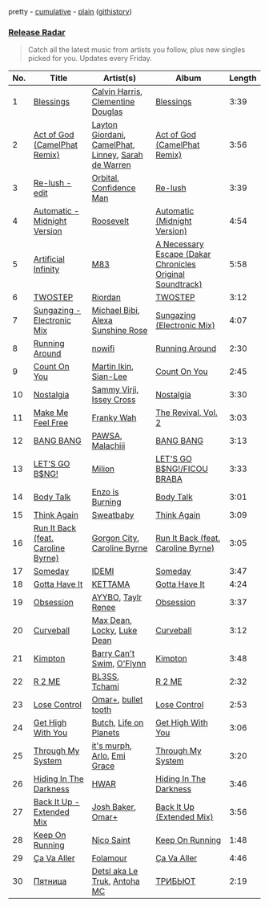 pretty - [cumulative](/playlists/cumulative/Release%20Radar.md) - [plain](/playlists/plain/37i9dQZEVXbsudmxBFKW7G) ([githistory](https://github.githistory.xyz/vitokorn/spotify-playlist-archive/blob/master/playlists/plain/37i9dQZEVXbsudmxBFKW7G))
### [Release Radar](https://open.spotify.com/playlist/37i9dQZEVXbsudmxBFKW7G)

> Catch all the latest music from artists you follow, plus new singles picked for you. Updates every Friday.

| No. | Title | Artist(s) | Album | Length |
|---|---|---|---|---|
| 1 | [Blessings](https://open.spotify.com/track/78nx0HDJIFD5xDq2L5420Z) | [Calvin Harris](https://open.spotify.com/artist/7CajNmpbOovFoOoasH2HaY), [Clementine Douglas](https://open.spotify.com/artist/4DWuml4Jf6K81b5rAPwMb6) | [Blessings](https://open.spotify.com/album/5awEnPUdqgYwqsc33hPk52) | 3:39 |
| 2 | [Act of God (CamelPhat Remix)](https://open.spotify.com/track/0jeMKIHXINpsn6b7Ym9A9h) | [Layton Giordani](https://open.spotify.com/artist/7mC3RkNNTV6p2j9w4F8Ip4), [CamelPhat](https://open.spotify.com/artist/240wlM8vDrf6S4zCyzGj2W), [Linney](https://open.spotify.com/artist/0vomb9Zaob10lPzxBcIiNb), [Sarah de Warren](https://open.spotify.com/artist/2V431yZGG08uroH2CZAgur) | [Act of God (CamelPhat Remix)](https://open.spotify.com/album/7zif1K4NwIoYDfWSlnkCKW) | 3:56 |
| 3 | [Re-lush - edit](https://open.spotify.com/track/1BjLrAhZaYdkJfMj68phuW) | [Orbital](https://open.spotify.com/artist/3csPCeXsj2wezyvkRFzvmV), [Confidence Man](https://open.spotify.com/artist/0RwXnFrEoI8tltFvYpJgP6) | [Re-lush](https://open.spotify.com/album/5B8PE8w0qawYqjTRWbo2zI) | 3:39 |
| 4 | [Automatic - Midnight Version](https://open.spotify.com/track/40fgY5FZ6p55dZi0dj5TIp) | [Roosevelt](https://open.spotify.com/artist/4AQrqVz6BYwy29iMxcGtx7) | [Automatic (Midnight Version)](https://open.spotify.com/album/2gSO9P2YrfvelbwGybLwPF) | 4:54 |
| 5 | [Artificial Infinity](https://open.spotify.com/track/4zdRT42hpO5OsXAgizZ3xk) | [M83](https://open.spotify.com/artist/63MQldklfxkjYDoUE4Tppz) | [A Necessary Escape (Dakar Chronicles Original Soundtrack)](https://open.spotify.com/album/71nVY2w2jyNpcuE27h4D0D) | 5:58 |
| 6 | [TWOSTEP](https://open.spotify.com/track/1Gm9mRYaqU7VpJBsZsWbgQ) | [Riordan](https://open.spotify.com/artist/68rU1sdZ0HjxjEC5YnSmao) | [TWOSTEP](https://open.spotify.com/album/0OEb0RiJNNvmldvwXoCJWT) | 3:12 |
| 7 | [Sungazing - Electronic Mix](https://open.spotify.com/track/0H72o8QdyYc57jNkvYwfAX) | [Michael Bibi](https://open.spotify.com/artist/4cvdQRyHmkSQSakUrW2oxv), [Alexa Sunshine Rose](https://open.spotify.com/artist/1EicV0pIrtOsnszBgno6SB) | [Sungazing (Electronic Mix)](https://open.spotify.com/album/4h1vw2FoXuoCPFrMu3wZpg) | 4:07 |
| 8 | [Running Around](https://open.spotify.com/track/00zNQKiAkr0m5sylZTXDCj) | [nowifi](https://open.spotify.com/artist/5wxw2CQKTIOSkPFJbTYVzl) | [Running Around](https://open.spotify.com/album/6l8zEseOxKIP9OO6rQPZoT) | 2:30 |
| 9 | [Count On You](https://open.spotify.com/track/7v9mYX2KjcQQtunwVbaKx4) | [Martin Ikin](https://open.spotify.com/artist/7DhdJhd6DrxeJlUajwttd1), [Sian-Lee](https://open.spotify.com/artist/0JiqigemaoIuLScw1UNRr0) | [Count On You](https://open.spotify.com/album/0Dgjg1kL5gX4bfvQrzujvH) | 2:45 |
| 10 | [Nostalgia](https://open.spotify.com/track/5D5uC8J6xBkGN66eLnqdvG) | [Sammy Virji](https://open.spotify.com/artist/1GuqTQbuixFHD6eBkFwVcb), [Issey Cross](https://open.spotify.com/artist/5QrV5Vr4KdsyKtifvD6X1U) | [Nostalgia](https://open.spotify.com/album/1CWPPkC70qyU1sf2PopYEf) | 3:30 |
| 11 | [Make Me Feel Free](https://open.spotify.com/track/0Hfz188fPfIOR9vD2uvzNE) | [Franky Wah](https://open.spotify.com/artist/3IG3Ub4ra8AuSxCFDVkVco) | [The Revival, Vol. 2](https://open.spotify.com/album/1dbR0cxmXllLmqDAUB2jpN) | 3:03 |
| 12 | [BANG BANG](https://open.spotify.com/track/4TZaceVVtIEtHOx8w8KkJV) | [PAWSA](https://open.spotify.com/artist/4E0HD2PMY8kQJIjlShrLUS), [Malachiii](https://open.spotify.com/artist/37lTKHi901VnwngQ7C8noT) | [BANG BANG](https://open.spotify.com/album/2IKf2bBeD3RF178UUTC3ZA) | 3:13 |
| 13 | [LET'S GO B$NG!](https://open.spotify.com/track/7GogUHBpHyJ3OH6uIAYtp1) | [Milion](https://open.spotify.com/artist/2BpTIA4LzHkN2CO8VbCuxe) | [LET'S GO B$NG!/FICOU BRABA](https://open.spotify.com/album/6e6rrZ7NwsW2ApiEYpVMqR) | 3:33 |
| 14 | [Body Talk](https://open.spotify.com/track/7EH5ckWU3lKHRYG38SiH1n) | [Enzo is Burning](https://open.spotify.com/artist/2KIWGryAlZJj1PwpdRTDCB) | [Body Talk](https://open.spotify.com/album/3sYrcueAC7h1sQwDzyOMlz) | 3:01 |
| 15 | [Think Again](https://open.spotify.com/track/2TuzNFNpRG5rPrxdw33ki2) | [Sweatbaby](https://open.spotify.com/artist/1phDY6rkCuE2y5DYiQZ2Z9) | [Think Again](https://open.spotify.com/album/6gwwWH5OdlS8SxAVs5U6kD) | 3:09 |
| 16 | [Run It Back (feat. Caroline Byrne)](https://open.spotify.com/track/2pfX8Wf4Unns6Jt3lThEjk) | [Gorgon City](https://open.spotify.com/artist/4VNQWV2y1E97Eqo2D5UTjx), [Caroline Byrne](https://open.spotify.com/artist/2tVd9Bpt5Li9UsmKwhJ1nG) | [Run It Back (feat. Caroline Byrne)](https://open.spotify.com/album/4s7Ja1e8NiQfGkbvXhhC3i) | 3:05 |
| 17 | [Someday](https://open.spotify.com/track/63FxWnLTk9LcoPwOGdMgWv) | [IDEMI](https://open.spotify.com/artist/09OK5GXLbMSjg8lOb4wRVT) | [Someday](https://open.spotify.com/album/27N3fOm7u8Sj4JEGraTc1d) | 3:47 |
| 18 | [Gotta Have It](https://open.spotify.com/track/5mFSzrBlxPJnCxxlLw5lUj) | [KETTAMA](https://open.spotify.com/artist/3an9rnsXKPCAMlZgH4A0n4) | [Gotta Have It](https://open.spotify.com/album/5NovyjdqAKa8Sj2ck8BAka) | 4:24 |
| 19 | [Obsession](https://open.spotify.com/track/6PuSrhsfW1SuB26lDtahRJ) | [AYYBO](https://open.spotify.com/artist/0YVquC9RaJLYFNmlJFzkTV), [Taylr Renee](https://open.spotify.com/artist/27feHJH3VKyk8FgOndiWU8) | [Obsession](https://open.spotify.com/album/7FdYJQkaZcG5PvzmwkhXMi) | 3:37 |
| 20 | [Curveball](https://open.spotify.com/track/2RQuDieFWnJFOX5c3CcMG2) | [Max Dean](https://open.spotify.com/artist/65TLDWbTJxYASqadmNAxvc), [Locky](https://open.spotify.com/artist/5ZwpRQ2GBK8tsd6x45Ngwa), [Luke Dean](https://open.spotify.com/artist/2BhXOZ96YbOdXz8F6HVUw4) | [Curveball](https://open.spotify.com/album/2yvW9f49ZMXQb1uPi8CG1l) | 3:12 |
| 21 | [Kimpton](https://open.spotify.com/track/1wxZ9pAu1nW79Toy255OFz) | [Barry Can't Swim](https://open.spotify.com/artist/0vTVU0KH0CVzijsoKGsTPl), [O'Flynn](https://open.spotify.com/artist/7LTSTQkL7iK7zndjFQgHQo) | [Kimpton](https://open.spotify.com/album/4irD2QKX4eA49YhoAhUj21) | 3:48 |
| 22 | [R 2 ME](https://open.spotify.com/track/0eFqPUbuiobmOEiotEFxGy) | [BL3SS](https://open.spotify.com/artist/6kbR2eL4hecj3rFwGOsYsI), [Tchami](https://open.spotify.com/artist/1KpCi9BOfviCVhmpI4G2sY) | [R 2 ME](https://open.spotify.com/album/3IrJQH8ohnkiOHq0C2BcJN) | 2:32 |
| 23 | [Lose Control](https://open.spotify.com/track/0vKM6pD1koHLvYzzI5gqNy) | [Omar+](https://open.spotify.com/artist/06HO1b1nd4kQzRakdZBTSc), [bullet tooth](https://open.spotify.com/artist/4KWIkeAdOJfvUgXSq0bEWC) | [Lose Control](https://open.spotify.com/album/2c8lk5exqABxO2NhHfKhX2) | 2:53 |
| 24 | [Get High With You](https://open.spotify.com/track/3BLbMyKaxcKraFkIv1lY91) | [Butch](https://open.spotify.com/artist/5kLzaeSHrmS7okc5XNE6lv), [Life on Planets](https://open.spotify.com/artist/2EtksajEPOMDkyVKMZi1eO) | [Get High With You](https://open.spotify.com/album/1Vaw330SIGSmYBF9VbN5v2) | 3:06 |
| 25 | [Through My System](https://open.spotify.com/track/30uUMdzRVdYd9KuP9rJXxo) | [it's murph](https://open.spotify.com/artist/3zW0xazqnHoq9QV9zBROVC), [Arlo](https://open.spotify.com/artist/2Ur1MpOU6IZEVyPvs2IBUW), [Emi Grace](https://open.spotify.com/artist/0U6MHJ9KRB5A1M7iHN06sS) | [Through My System](https://open.spotify.com/album/0746KrKS5YSnUBVvLnJomH) | 3:20 |
| 26 | [Hiding In The Darkness](https://open.spotify.com/track/4zvddp6Mntq4Houw71ooct) | [HWAR](https://open.spotify.com/artist/1M8KPaKq919cjCRie6sSQl) | [Hiding In The Darkness](https://open.spotify.com/album/0tWQtVJZVUVwFey3i5p3YB) | 3:46 |
| 27 | [Back It Up - Extended Mix](https://open.spotify.com/track/3a6uey8rKgqnztu7DwCyvr) | [Josh Baker](https://open.spotify.com/artist/4zf8Awb8y1X9qwL4oiVRd6), [Omar+](https://open.spotify.com/artist/06HO1b1nd4kQzRakdZBTSc) | [Back It Up (Extended Mix)](https://open.spotify.com/album/3uFRATNEgOlibX74xJkszM) | 3:56 |
| 28 | [Keep On Running](https://open.spotify.com/track/1tTEPwL7u7ITFUDYHDSfSt) | [Nico Saint](https://open.spotify.com/artist/4LuGpFz0Rb0VvxiTulhWNC) | [Keep On Running](https://open.spotify.com/album/6VYUrotJr9tagqyJSRrgT8) | 1:48 |
| 29 | [Ça Va Aller](https://open.spotify.com/track/1SNxT1dtzAz5Jfiam3oihq) | [Folamour](https://open.spotify.com/artist/6pJY5At9SiMpAOBrw9YosS) | [Ça Va Aller](https://open.spotify.com/album/63896UNR4OgFrYDO3RTZhU) | 4:46 |
| 30 | [Пятница](https://open.spotify.com/track/1do4VTif4aNGE1gp1xJpt9) | [Detsl aka Le Truk](https://open.spotify.com/artist/6VkoSRADVXgXd7oi25xTM2), [Antoha MC](https://open.spotify.com/artist/6OqmKFaRcw0f23m5PQ9CrL) | [ТРИБЬЮТ](https://open.spotify.com/album/7ys6IVfzg2yhy0rNx3RpsK) | 2:19 |